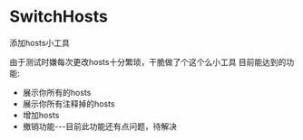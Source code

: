 # SwitchHosts
添加hosts小工具

由于测试时嫌每次更改hosts十分繁琐，干脆做了个这个么小工具
目前能达到的功能:

- 展示你所有的hosts
- 展示你所有注释掉的hosts
- 增加hosts
- 撤销功能---目前此功能还有点问题，待解决
